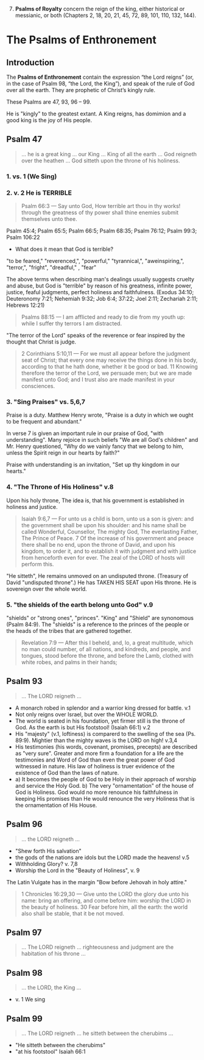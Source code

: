 7. **Psalms of Royalty** concern the reign of the king, either historical or messianic, or both (Chapters 2, 18, 20, 21, 45, 72, 89, 101, 110, 132, 144).

# The Psalms of Enthronement

## Introduction

The **Psalms of Enthronement** contain the expression “the Lord reigns” (or, in the case of Psalm 98, “the Lord, the King”), and speak of the rule of God over all the earth. They are prophetic of Christ’s kingly rule.

These Psalms are 47, 93, 96 – 99.

He is "kingly" to the greatest extant. A King reigns, has domimion and a good king is the joy of His people.

## Psalm 47

> ... he is a great king ... our King ... King of all the earth ... God reigneth over the heathen ... God sitteth upon the throne of his holiness.

### 1. vs. 1 (We Sing)

### 2.  v. 2 He is **TERRIBLE**

>  Psalm 66:3 &mdash; Say unto God, How terrible art thou in thy works! through the greatness of thy power shall thine enemies submit themselves unto thee.

Psalm 45:4; Psalm 65:5; Psalm 66:5; Psalm 68:35; Psalm 76:12; Psalm 99:3; Psalm 106:22

- What does it mean that God is terrible?

"to be feared," "reverenced,", "powerful," "tyrannical,", "aweinspiring,", "terror,", "fright", "dreadful," , "fear"

The above terms when describing man's dealings usually suggests cruelty and abuse, but God is "terrible" by reason of his greatness, infinite power, justice, feaful judgments, perfect holiness and faithfulness. (Exodus 34:10; Deuteronomy 7:21; Nehemiah 9:32; Job 6:4; 37:22; Joel 2:11; Zechariah 2:11; Hebrews 12:21)

> Psalms 88:15 &mdash; I am afflicted and ready to die from my youth up: while I suffer thy terrors I am distracted.

"The terror of the Lord" speaks of the reverence or fear inspired by the thought that Christ is judge.

> 2 Corinthians 5:10,11 &mdash; For we must all appear before the judgment seat of Christ; that every one may receive the things done in his body, according to that he hath done, whether it be good or bad. 11 Knowing therefore the terror of the Lord, we persuade men; but we are made manifest unto God; and I trust also are made manifest in your consciences.

### 3. "Sing Praises" vs. 5,6,7

Praise is a duty. Matthew Henry wrote, "Praise is a duty in which we ought to be frequent and abundant."

In verse 7 is given an important rule in our praise of God, "with understanding". Many rejoice in such beliefs "We are all God's children" and Mr. Henry questioned, "Why do we vainly fancy that we belong to him, unless the Spirit reign in our hearts by faith?"

Praise with understanding is an invitation, "Set up thy kingdom in our hearts."

### 4. "The Throne of His Holiness" v.8 

Upon his holy throne, The idea is, that his government is established in holiness and justice.

> Isaiah 9:6,7 &mdash; For unto us a child is born, unto us a son is given: and the government shall be upon his shoulder: and his name shall be called Wonderful, Counsellor, The mighty God, The everlasting Father, The Prince of Peace. 7 Of the increase of his government and peace there shall be no end, upon the throne of David, and upon his kingdom, to order it, and to establish it with judgment and with justice from henceforth even for ever. The zeal of the LORD of hosts will perform this.

"He sitteth", He remains unmoved on an undisputed throne. (Treasury of David "undisputed throne".) He has TAKEN HIS SEAT upon His throne. He is sovereign over the whole world.

### 5. "the shields of the earth belong unto God" v.9

"shields" or "strong ones", "princes". "King" and "Shield" are synonomous (Psalm 84:9). The "shields" is a reference to the princes of the people or the heads of the tribes that are gathered together.

> Revelation 7:9 &mdash; After this I beheld, and, lo, a great multitude, which no man could number, of all nations, and kindreds, and people, and tongues, stood before the throne, and before the Lamb, clothed with white robes, and palms in their hands;

## Psalm 93

> ... The LORD reigneth ...

- A monarch robed in splendor and a warrior king dressed for battle. v.1
- Not only reigns over Israel, but over the WHOLE WORLD.
- The world is seated in his foundation, yet firmer still is the throne of God. As the earth is but His footstool! (Isaiah 66:1) v.2
- His "majesty" (v.1, loftiness) is comparerd to the swelling of the sea (Ps. 89:9). Mightier than the mighty waves is the LORD on high! v.3,4
- His testimonies (his words, covenant, promises, precepts) are described as "very sure". Greater and more firm a foundation for a life are the testimonies and Word of God than even the great power of God witnessed in nature. His law of holiness is truer evidence of the existence of God than the laws of nature.
- a) It becomes the people of God to be Holy in their approach of worship and service the Holy God. b) The very "ornamentation" of the house of God is Holiness. God would no more renounce his faithfulness in keeping His promises than He would renounce the very Holiness that is the ornamentation of His House.

## Psalm 96

> ... the LORD reigneth ...

- "Shew forth His salvation"
- the gods of the nations are idols but the LORD made the heavens! v.5
- Withholding Glory? v. 7,8
- Worship the Lord in the "Beauty of Holiness", v. 9

The Latin Vulgate has in the margin "Bow before Jehovah in holy attire."

> 1 Chronicles 16:29,30 &mdash; Give unto the LORD the glory due unto his name: bring an offering, and come before him: worship the LORD in the beauty of holiness. 30 Fear before him, all the earth: the world also shall be stable, that it be not moved.

## Psalm 97

> ... The LORD reigneth ... righteousness and judgment are the habitation of his throne ...

## Psalm 98

> ... the LORD, the King ...
- v. 1 We sing

## Psalm 99

> ... The LORD reigneth ... he sitteth between the cherubims ...  

- "He sitteth between the cherubims"
- "at his footstool" Isaiah 66:1